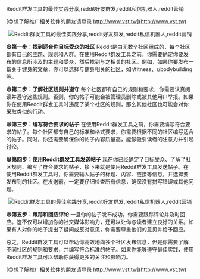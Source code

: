 Reddit群发工具的最佳实践分享,reddit好友群发,reddit私信机器人,reddit营销

[😍想了解推广相关软件的朋友请登录 http://www.vst.tw](http://www.vst.tw)

 <center><img src="https://vst.tw/MP4/tuiguang/png/7.png" alt="Reddit群发工具的最佳实践分享,reddit好友群发,reddit私信机器人,reddit营销"></center>

**😄第一步：找到适合你目标受众的社区**
Reddit是由无数个社区组成的，每个社区都有自己的主题、规则和人群。在使用Reddit群发工具之前，你需要确定你要发布的信息所涉及的主题和受众，然后找到与之相关的社区。例如，如果你要发布一篇关于健身的文章，你可以选择与健身相关的社区，如r/fitness、r/bodybuilding等。

**😄第二步：了解社区规则并遵守**
每个社区都有自己的规则和要求，你需要认真阅读并遵守这些规则。否则，你的帖子可能会被管理员删除或被其他用户举报。如果你在使用Reddit群发工具时违反了某个社区的规则，那么其他社区也可能会对你采取类似的行动。

**😄第三步：编写符合要求的帖子**
在使用Reddit群发工具之前，你需要编写符合要求的帖子。每个社区都有自己的标准和格式要求，你需要根据不同的社区编写适合的帖子。同时，你还需要确保你的帖子内容质量高，能够吸引读者的注意力并引起讨论。

**😄第四步：使用Reddit群发工具发送帖子**
现在你已经确定了目标受众、了解了社区规则、编写了符合要求的帖子，接下来就是使用Reddit群发工具发送帖子。在使用Reddit群发工具时，你需要输入帖子的标题、内容、链接等信息，并选择要发布到的社区。在发送前，一定要仔细检查所有信息，确保没有拼写错误或其他问题。

 <center><img src="https://vst.tw/MP4/tuiguang/png/7.png" alt="Reddit群发工具的最佳实践分享,reddit好友群发,reddit私信机器人,reddit营销"></center>

**😄第五步：跟踪和回应评论**
一旦你的帖子发布成功，你需要跟踪评论并及时回应。这不仅可以增加你的社交媒体影响力，还可以让你与读者建立良好的关系。如果有人对你的帖子提出了疑问或反对意见，你需要尊重他们的意见并给予回应。

总之，Reddit群发工具可以帮助你高效地向多个社区发布信息，但是你需要了解不同社区的规则和要求，并编写符合标准的帖子。如果你能够遵守最佳实践，使用Reddit群发工具可以帮助你获得更多的关注和影响力。

[😍想了解推广相关软件的朋友请登录 http://www.vst.tw](http://www.vst.tw)




